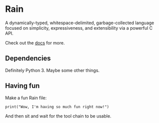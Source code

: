 # Rain

A dynamically-typed, whitespace-delimited, garbage-collected language focused
on simplicity, expressiveness, and extensibility via a powerful C API.

Check out the [docs](https://scizzorz.github.io/rain/) for more.

## Dependencies

Definitely Python 3. Maybe some other things.

## Having fun

Make a fun Rain file:

    print("Wow, I'm having so much fun right now!")

And then sit and wait for the tool chain to be usable.
